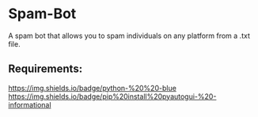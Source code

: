 # Spam-Bot
A spam bot that allows you to spam individuals on any platform from a .txt file.

## Requirements:
https://img.shields.io/badge/python-%20%20-blue
https://img.shields.io/badge/pip%20install%20pyautogui-%20-informational
